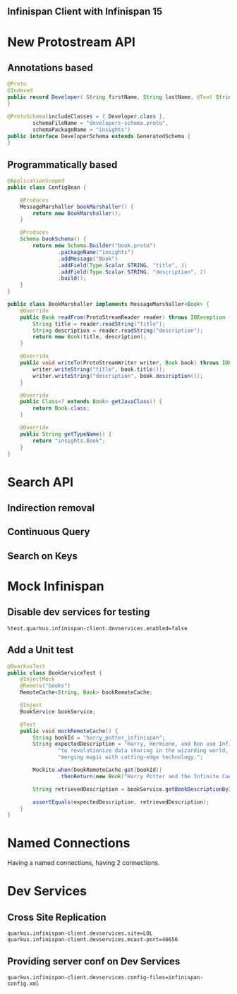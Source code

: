 ## Infinispan Client with Infinispan 15

# New Protostream API

## Annotations based
```java
@Proto
@Indexed
public record Developer( String firstName, String lastName, @Text String project) {
}
```

```java
@ProtoSchema(includeClasses = { Developer.class },
        schemaFileName = "developers-schema.proto",
        schemaPackageName = "insights")
public interface DeveloperSchema extends GeneratedSchema {
}
```

## Programmatically based

```java
@ApplicationScoped
public class ConfigBean {

    @Produces
    MessageMarshaller bookMarshaller() {
        return new BookMarshaller();
    }

    @Produces
    Schema bookSchema() {
        return new Schema.Builder("book.proto")
                .packageName("insights")
                .addMessage("Book")
                .addField(Type.Scalar.STRING, "title", 1)
                .addField(Type.Scalar.STRING, "description", 2)
                .build();
    }
}
```

```java
public class BookMarshaller implements MessageMarshaller<Book> {
    @Override
    public Book readFrom(ProtoStreamReader reader) throws IOException {
        String title = reader.readString("title");
        String description = reader.readString("description");
        return new Book(title, description);
    }

    @Override
    public void writeTo(ProtoStreamWriter writer, Book book) throws IOException {
        writer.writeString("title", book.title());
        writer.writeString("description", book.description());
    }

    @Override
    public Class<? extends Book> getJavaClass() {
        return Book.class;
    }

    @Override
    public String getTypeName() {
        return "insights.Book";
    }
}
```
# Search API

## Indirection removal

## Continuous Query

## Search on Keys


# Mock Infinispan
## Disable dev services for testing

```properties
%test.quarkus.infinispan-client.devservices.enabled=false
```

## Add a Unit test

```java
@QuarkusTest
public class BookServiceTest {
    @InjectMock
    @Remote("books")
    RemoteCache<String, Book> bookRemoteCache;

    @Inject
    BookService bookService;

    @Test
    public void mockRemoteCache() {
        String bookId = "harry_potter_infinispan";
        String expectedDescription = "Harry, Hermione, and Ron use Infinispan " +
                "to revolutionize data sharing in the wizarding world, " +
                "merging magic with cutting-edge technology.";

        Mockito.when(bookRemoteCache.get(bookId))
                .thenReturn(new Book("Harry Potter and the Infinite Cache", expectedDescription));

        String retrievedDescription = bookService.getBookDescriptionById(bookId);

        assertEquals(expectedDescription, retrievedDescription);
    }
}
```

# Named Connections
Having a named connections, having 2 connections.


# Dev Services 

## Cross Site Replication

```properties
quarkus.infinispan-client.devservices.site=LOL
quarkus.infinispan-client.devservices.mcast-port=46656
```

## Providing server conf on Dev Services

```properties
quarkus.infinispan-client.devservices.config-files=infinispan-config.xml
```



